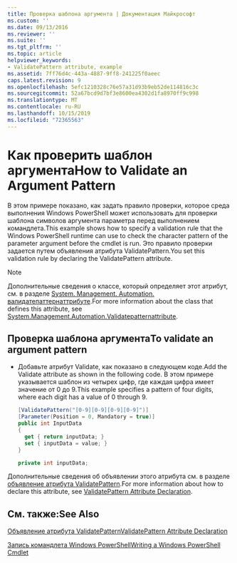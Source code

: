 ```yaml
---
title: Проверка шаблона аргумента | Документация Майкрософт
ms.custom: ''
ms.date: 09/13/2016
ms.reviewer: ''
ms.suite: ''
ms.tgt_pltfrm: ''
ms.topic: article
helpviewer_keywords:
- ValidatePattern attribute, example
ms.assetid: 7ff76d4c-443a-4887-9ff8-241225f0aeec
caps.latest.revision: 9
ms.openlocfilehash: 5efc1210328c76e57a31d93b9eb52de114816c3c
ms.sourcegitcommit: 52a67bcd9d7bf3e8600ea4302d1fa8970ff9c998
ms.translationtype: MT
ms.contentlocale: ru-RU
ms.lasthandoff: 10/15/2019
ms.locfileid: "72365563"
---
```

# <a name="how-to-validate-an-argument-pattern"></a><span data-ttu-id="8a598-102">Как проверить шаблон аргумента</span><span class="sxs-lookup"><span data-stu-id="8a598-102">How to Validate an Argument Pattern</span></span>

<span data-ttu-id="8a598-103">В этом примере показано, как задать правило проверки, которое среда выполнения Windows PowerShell может использовать для проверки шаблона символов аргумента параметра перед выполнением командлета.</span><span class="sxs-lookup"><span data-stu-id="8a598-103">This example shows how to specify a validation rule that the Windows PowerShell runtime can use to check the character pattern of the parameter argument before the cmdlet is run.</span></span> <span data-ttu-id="8a598-104">Это правило проверки задается путем объявления атрибута ValidatePattern.</span><span class="sxs-lookup"><span data-stu-id="8a598-104">You set this validation rule by declaring the ValidatePattern attribute.</span></span>

> [!NOTE]
> <span data-ttu-id="8a598-105">Дополнительные сведения о классе, который определяет этот атрибут, см. в разделе [System. Management. Automation. валидатепаттернаттрибуте](/dotnet/api/System.Management.Automation.ValidatePatternAttribute).</span><span class="sxs-lookup"><span data-stu-id="8a598-105">For more information about the class that defines this attribute, see [System.Management.Automation.Validatepatternattribute](/dotnet/api/System.Management.Automation.ValidatePatternAttribute).</span></span>

## <a name="to-validate-an-argument-pattern"></a><span data-ttu-id="8a598-106">Проверка шаблона аргумента</span><span class="sxs-lookup"><span data-stu-id="8a598-106">To validate an argument pattern</span></span>

- <span data-ttu-id="8a598-107">Добавьте атрибут Validate, как показано в следующем коде.</span><span class="sxs-lookup"><span data-stu-id="8a598-107">Add the Validate attribute as shown in the following code.</span></span> <span data-ttu-id="8a598-108">В этом примере указывается шаблон из четырех цифр, где каждая цифра имеет значение от 0 до 9.</span><span class="sxs-lookup"><span data-stu-id="8a598-108">This example specifies a pattern of four digits, where each digit has a value of 0 through 9.</span></span>

    ```csharp
    [ValidatePattern("[0-9][0-9][0-9][0-9]")]
    [Parameter(Position = 0, Mandatory = true)]
    public int InputData
    {
      get { return inputData; }
      set { inputData = value; }
    }

    private int inputData;
    ```

<span data-ttu-id="8a598-109">Дополнительные сведения об объявлении этого атрибута см. в разделе [объявление атрибута ValidatePattern](./validatepattern-attribute-declaration.md).</span><span class="sxs-lookup"><span data-stu-id="8a598-109">For more information about how to declare this attribute, see [ValidatePattern Attribute Declaration](./validatepattern-attribute-declaration.md).</span></span>

## <a name="see-also"></a><span data-ttu-id="8a598-110">См. также:</span><span class="sxs-lookup"><span data-stu-id="8a598-110">See Also</span></span>

[<span data-ttu-id="8a598-111">Объявление атрибута ValidatePattern</span><span class="sxs-lookup"><span data-stu-id="8a598-111">ValidatePattern Attribute Declaration</span></span>](./validatepattern-attribute-declaration.md)

[<span data-ttu-id="8a598-112">Запись командлета Windows PowerShell</span><span class="sxs-lookup"><span data-stu-id="8a598-112">Writing a Windows PowerShell Cmdlet</span></span>](./writing-a-windows-powershell-cmdlet.md)
